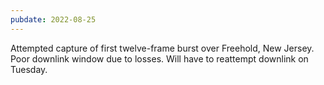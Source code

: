 ```yaml
---
pubdate: 2022-08-25
---
```


Attempted capture of first twelve-frame burst over Freehold, New Jersey.  Poor downlink window due to losses.  Will have to reattempt downlink on Tuesday.

